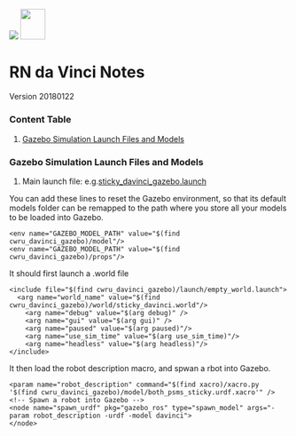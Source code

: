 <img src="https://www.baesystems.com/cs/BAE-Static/latest/img/logo_baesystems_en.png?v=2.19.5"/> <img src="https://www.royalnavy.mod.uk/rnAssets/img/logo.png" width="45" height="54.5" />

# RN da Vinci Notes
Version 20180122

### Content Table

01. [Gazebo Simulation Launch Files and Models](https://github.com/HutEight/RN_notes/blob/master/RN_davinci_notes.md#gazebo-simulation-launch-files-and-models)


### Gazebo Simulation Launch Files and Models

01. Main launch file: e.g.[sticky_davinci_gazebo.launch]()

You can add these lines to reset the Gazebo environment, so that its default models folder can be remapped to the path where you store all your models to be loaded into Gazebo.
```
<env name="GAZEBO_MODEL_PATH" value="$(find cwru_davinci_gazebo)/model"/>
<env name="GAZEBO_MODEL_PATH" value="$(find cwru_davinci_gazebo)/props"/>
```

It should first launch a .world file 
```
<include file="$(find cwru_davinci_gazebo)/launch/empty_world.launch">
  <arg name="world_name" value="$(find cwru_davinci_gazebo)/world/sticky_davinci.world"/>
	<arg name="debug" value="$(arg debug)" />
	<arg name="gui" value="$(arg gui)" />
	<arg name="paused" value="$(arg paused)"/>
	<arg name="use_sim_time" value="$(arg use_sim_time)"/>
	<arg name="headless" value="$(arg headless)"/>
</include>
```

It then load the robot description macro, and spwan a rbot into Gazebo.
```
<param name="robot_description" command="$(find xacro)/xacro.py '$(find cwru_davinci_gazebo)/model/both_psms_sticky.urdf.xacro'" />
<!-- Spawn a robot into Gazebo -->
<node name="spawn_urdf" pkg="gazebo_ros" type="spawn_model" args="-param robot_description -urdf -model davinci">
</node>
```

